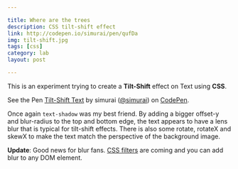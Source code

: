 ```yaml
---

title: Where are the trees
description: CSS tilt-shift effect
link: http://codepen.io/simurai/pen/qufDa
img: tilt-shift.jpg
tags: [css]
category: lab
layout: post

---
```


This is an experiment trying to create a __Tilt-Shift__ effect on Text using __CSS__.

<p data-height="450" data-theme-id="3586" data-slug-hash="qufDa" data-default-tab="result" class='codepen'>See the Pen <a href='http://codepen.io/simurai/pen/qufDa'>Tilt-Shift Text</a> by simurai (<a href='http://codepen.io/simurai'>@simurai</a>) on <a href='http://codepen.io'>CodePen</a>.</p>
<script async src="//codepen.io/assets/embed/ei.js"></script>

Once again `text-shadow` was my best friend. By adding a bigger offset-y and blur-radius to the top and bottom edge, the text appears to have a lens blur that is typical for tilt-shift effects. There is also some rotate, rotateX and skewX to make the text match the perspective of the background image.

__Update__: Good news for blur fans. [CSS filters](https://dvcs.w3.org/hg/FXTF/raw-file/tip/filters/publish/Filters.html) are coming and you can add blur to any DOM element.

